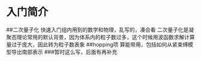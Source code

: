 # 入门简介
##二次量子化
快速入门组内用到的数学和物理，乱写的，凑合看
二次量子化是凝聚态理论常用的默认背景，因为体系内的粒子数过多，这个时候用波函数求解计算量过于庞大，因此转为粒子数表象
##hopping项
算能带用，包括如何从紧束缚模型导出南部表示
###暂时这么写，后面有再补充
